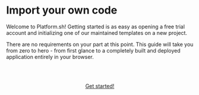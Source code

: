 
# Import your own code

Welcome to Platform.sh! Getting started is as easy as opening a free trial account and initializing one of our maintained templates on a new project. 

There are no requirements on your part at this point. This guide will take you from zero to hero - from first glance to a completely built and deployed application entirely in your browser. 

<html>
<head>
<link rel="stylesheet" href="/styles/styles.css">
</head>
<body>

<br/><br/>

<center>

<a href="/gettingstarted/own-code/step-1.html" class="buttongen small">Get started!</a>

</center>

<br/><br/>

</body>
</html>


